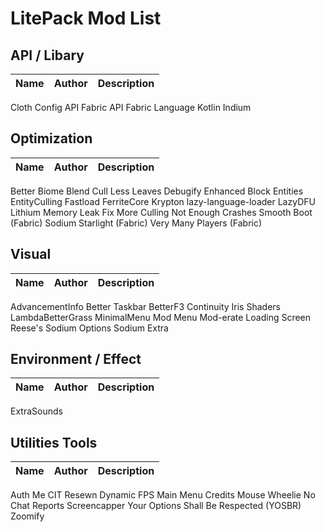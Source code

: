 # LitePack Mod List

## API / Libary

| Name | Author | Description |
| ---- | ------ | ----------- |
Cloth Config API
Fabric API
Fabric Language Kotlin
Indium

## Optimization

| Name | Author | Description |
| ---- | ------ | ----------- |
Better Biome Blend
Cull Less Leaves
Debugify
Enhanced Block Entities
EntityCulling
Fastload
FerriteCore
Krypton
lazy-language-loader
LazyDFU
Lithium
Memory Leak Fix
More Culling
Not Enough Crashes
Smooth Boot (Fabric)
Sodium
Starlight (Fabric)
Very Many Players (Fabric)

## Visual

| Name | Author | Description |
| ---- | ------ | ----------- |
AdvancementInfo
Better Taskbar
BetterF3
Continuity
Iris Shaders
LambdaBetterGrass
MinimalMenu
Mod Menu
Mod-erate Loading Screen
Reese's Sodium Options
Sodium Extra

## Environment / Effect

| Name | Author | Description |
| ---- | ------ | ----------- |
ExtraSounds

## Utilities Tools

| Name | Author | Description |
| ---- | ------ | ----------- |
Auth Me
CIT Resewn
Dynamic FPS
Main Menu Credits
Mouse Wheelie
No Chat Reports
Screencapper
Your Options Shall Be Respected (YOSBR)
Zoomify
